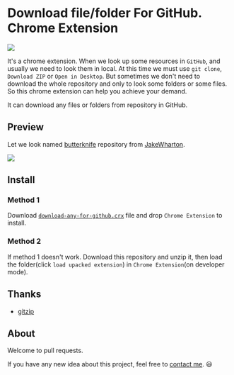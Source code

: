 # Download file/folder For GitHub. Chrome Extension

![](https://raw.githubusercontent.com/onlylemi/res/master/download-any-for-github-icon.png)

It's a chrome extension. When we look up some resources in `GitHub`, and usually we need to look them in local. At this time we must use `git clone`, `Download ZIP` or `Open in Desktop`. But sometimes we don't need to download the whole repository and only to look some folders or some files. So this chrome extension can help you achieve your demand.

It can download any files or folders from repository in GitHub.

## Preview

Let we look named [butterknife](https://github.com/JakeWharton/butterknife) repository from [JakeWharton](https://github.com/JakeWharton). 

![](https://raw.githubusercontent.com/onlylemi/res/master/download-any-for-github-preview.png)

## Install

### Method 1

Download [`download-any-for-github.crx`](https://github.com/onlylemi/download-any-for-github/releases) file and drop `Chrome Extension` to install. 

### Method 2

If method 1 doesn't work. Download this repository and unzip it, then load the folder(click `load upacked extension`) in `Chrome Extension`(on developer mode). 

## Thanks

* [gitzip](https://github.com/KinoLien/gitzip)

## About

Welcome to pull requests.

If you have any new idea about this project, feel free to [contact me](mailto:onlylemi.com@gmial.com). :smiley: